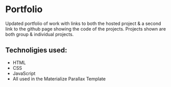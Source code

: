 # Portfolio
Updated portfolio of work with links to both the hosted project & a second link to the github page showing the code of the projects. Projects shown are both group & individual projects.

## Technoligies used:
- HTML
- CSS
- JavaScript
- All used in the Materialize Parallax Template 